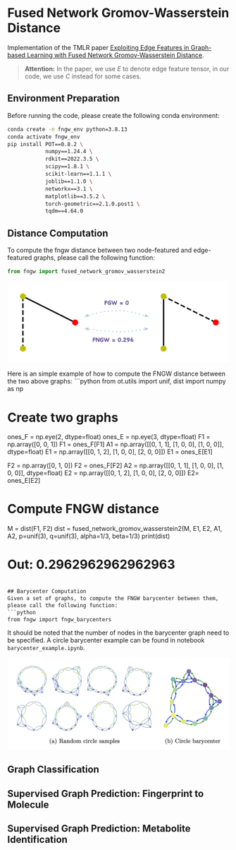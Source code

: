 # Fused Network Gromov-Wasserstein Distance
Implementation of the TMLR paper [Exploiting Edge Features in Graph-based Learning with Fused Network Gromov-Wasserstein Distance](https://openreview.net/forum?id=8uCNtJ2Fmo).

> **Attention:** In the paper, we use *E* to denote edge feature tensor, in our code, we use *C* instead for some cases.

## Environment Preparation
Before running the code, please create the following conda environment:
```bash
conda create -n fngw_env python=3.8.13
conda activate fngw_env
pip install POT==0.8.2 \
            numpy==1.24.4 \
            rdkit==2022.3.5 \
            scipy==1.8.1 \
            scikit-learn==1.1.1 \
            joblib==1.1.0 \
            networkx==3.1 \
            matplotlib==3.5.2 \
            torch-geometric==2.1.0.post1 \
            tqdm==4.64.0
```

## Distance Computation
To compute the fngw distance between two node-featured and edge-featured graphs, please call the following function:
```python
from fngw import fused_network_gromov_wasserstein2
```
<p align="center">
<img src="figures/dist_example.png" width="500"/>
</p>
Here is an simple example of how to compute the FNGW distance between the two above graphs:
```python
from ot.utils import unif, dist
import numpy as np

# Create two graphs
ones_F = np.eye(2, dtype=float)
ones_E = np.eye(3, dtype=float)
F1 = np.array([0, 0, 1])
F1 = ones_F[F1]
A1 = np.array([[0, 1, 1], [1, 0, 0], [1, 0, 0]], dtype=float)
E1 = np.array([[0, 1, 2], [1, 0, 0], [2, 0, 0]])
E1 = ones_E[E1]

F2 = np.array([0, 1, 0])
F2 = ones_F[F2]
A2 = np.array([[0, 1, 1], [1, 0, 0], [1, 0, 0]], dtype=float)
E2 = np.array([[0, 1, 2], [1, 0, 0], [2, 0, 0]])
E2= ones_E[E2]

# Compute FNGW distance
M = dist(F1, F2)
dist = fused_network_gromov_wasserstein2(M, E1, E2, A1, A2,
                                         p=unif(3), q=unif(3),
                                         alpha=1/3, beta=1/3)
print(dist)
# Out: 0.2962962962962963 
```

## Barycenter Computation
Given a set of graphs, to compute the FNGW barycenter between them, please call the following function:
```python
from fngw import fngw_barycenters
```
It should be noted that the number of nodes in the barycenter graph need to be specified. A circle barycenter example can be found in notebook `barycenter_example.ipynb`.
<p align="center">
<img src="figures/circle_bary.png" width="600"/>
</p>


## Graph Classification

## Supervised Graph Prediction: Fingerprint to Molecule


## Supervised Graph Prediction: Metabolite Identification

